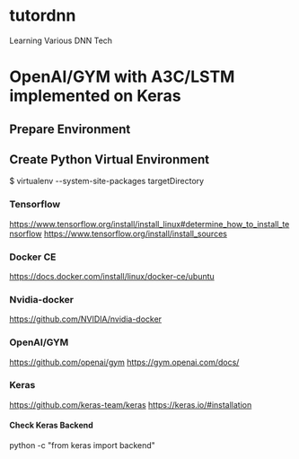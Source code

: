 # tutordnn
Learning Various DNN Tech

# OpenAI/GYM with A3C/LSTM implemented on Keras

## Prepare Environment

## Create Python Virtual Environment

$ virtualenv --system-site-packages targetDirectory

### Tensorflow
https://www.tensorflow.org/install/install_linux#determine_how_to_install_tensorflow
https://www.tensorflow.org/install/install_sources

### Docker CE
https://docs.docker.com/install/linux/docker-ce/ubuntu

### Nvidia-docker
https://github.com/NVIDIA/nvidia-docker

### OpenAI/GYM
https://github.com/openai/gym
https://gym.openai.com/docs/

### Keras
https://github.com/keras-team/keras
https://keras.io/#installation

#### Check Keras Backend
python -c "from keras import backend"
